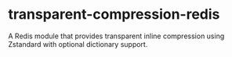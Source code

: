 # transparent-compression-redis
A Redis module that provides transparent inline compression using Zstandard with optional dictionary support.
